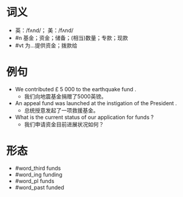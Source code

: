 # 词义
- 英：/fʌnd/； 美：/fʌnd/
- #n 基金；资金；储备；(相当)数量；专款；现款
- #vt 为…提供资金；拨款给
# 例句
- We contributed £ 5 000 to the earthquake fund .
	- 我们向地震基金捐赠了5000英镑。
- An appeal fund was launched at the instigation of the President .
	- 总统授意发起了一项救援基金。
- What is the current status of our application for funds ?
	- 我们申请资金目前进展状况如何？
# 形态
- #word_third funds
- #word_ing funding
- #word_pl funds
- #word_past funded

